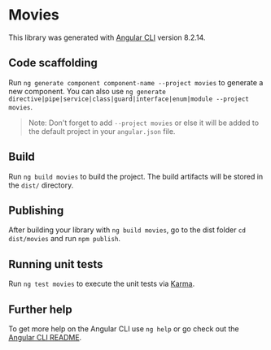 # Movies

This library was generated with [Angular CLI](https://github.com/angular/angular-cli) version 8.2.14.

## Code scaffolding

Run `ng generate component component-name --project movies` to generate a new component. You can also use `ng generate directive|pipe|service|class|guard|interface|enum|module --project movies`.
> Note: Don't forget to add `--project movies` or else it will be added to the default project in your `angular.json` file. 

## Build

Run `ng build movies` to build the project. The build artifacts will be stored in the `dist/` directory.

## Publishing

After building your library with `ng build movies`, go to the dist folder `cd dist/movies` and run `npm publish`.

## Running unit tests

Run `ng test movies` to execute the unit tests via [Karma](https://karma-runner.github.io).

## Further help

To get more help on the Angular CLI use `ng help` or go check out the [Angular CLI README](https://github.com/angular/angular-cli/blob/master/README.md).

